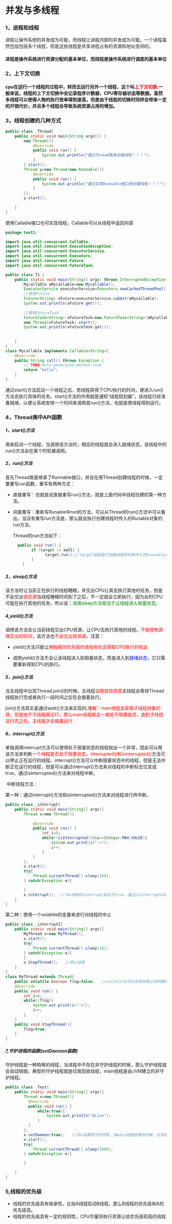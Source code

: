 # 并发与多线程

### 1，进程和线程

​	进程让操作系统的并发成为可能，而线程让进程内部的并发成为可能。一个进程虽然包括包括多个线程，但是这些线程是共享进程占有的资源和地址空间的。

#### 进程是操作系统进行资源分配的基本单位，而线程是操作系统进行调度的基本单位

### 2，上下文切换

#### 	cpu在运行一个线程的过程中，转而去运行另外一个线程，这个叫<font color="red">上下文切换</font>.一般来说，线程的上下文切换中会记录程序计数器，CPU寄存器状态等数据。虽然多线程可以使得人物的执行效率得到提高，但是由于线程的切换时同样会带来一定的开销代价，并且多个线程会导致系统资源占用的增加。

### 3，线程创建的几种方式

~~~ java
public class _Thread{
    public static void main(String args[]) {
        new Thread(){
            @Override
            public void run() {
                System.out.println("通过Thread类来创建线程！！！");
            }
        }.start();
        Thread y=new Thread(new Runnable(){
            @Override
            public void run() {
                System.out.println("通过实现Runnable接口来创建线程！！！");
            }
        }); 
        y.start();
         
    }
}
~~~

使用Callable接口也可实现线程，Callable可以从线程中返回内容

~~~ java
package test1;

import java.util.concurrent.Callable;
import java.util.concurrent.ExecutionException;
import java.util.concurrent.ExecutorService;
import java.util.concurrent.Executors;
import java.util.concurrent.Future;
import java.util.concurrent.FutureTask;

public class T1 {
	public static void main(String[] args) throws InterruptedException, ExecutionException {
		Mycallable aMycallable=new Mycallable();
		ExecutorService executorService=Executors.newCachedThreadPool();
        //使用Future
		Future<String> xFuture=executorService.submit(aMycallable);	
		System.out.println(xFuture.get());
		
		//使用FutureTask
		FutureTask<String> xFutureTask=new FutureTask<String>(aMycallable);
		new Thread(xFutureTask).start();
		System.out.println(xFutureTask.get());
		
		
	}
}
class Mycallable implements Callable<String>{
	@Override
	public String call() throws Exception {
		// TODO Auto-generated method stub
		return "hello";
	}
}
~~~



通过start()方法启动一个线程之后，若线程获得了CPU执行的时间，便进入run()方法去执行具体的任务。start()方法的作用就是通知“线程规划器”，该线程已经准备就绪，以便让系统安排一个时间来调用其run()方法，也就是使线程得到运行。

### 4，Thread类中API函数

##### 1，start()方法

​	用来启动一个线程，当调用该方法时，相应的线程就会进入就绪状态，该线程中的run()方法会在某个时机被调用。

##### 2，run()方法

​	首先Thread类是继承了Runnable接口，并且在用Thread创建线程的时候，一定要重写run函数，重写有两种方式：

+ 直接重写：也就是说直接重写run()方法，就是上面代码中线程创建的第一种方法。

+ 间接重写：重新写Runable中run的方法，可以从Thread的run()方法中可以看出，当没有重写run方法是，那么就会执行创建线程时传入的Runable对象的run方法。

  Thread的run方法如下：

  ~~~ java
    public void run() {
          if (target != null) {
             	target.run();//target就是我们创建线程的时候传入的Runnable对象
          }
      }
  ~~~


##### 3，sleep()方法

该方法时让当前正在执行的线程睡眠，并交出CPU让其去执行其他的任务，但是不会交出<font color="red">锁资源</font>当线程睡眠时间到了之后，不一定就会立即执行，因为此时CPU可能在执行其他的任务，所以说：<font color="green">调用sleep方法相当于让线程进入阻塞状态。</font>

##### 4,yield()方法

调用该方法会让当前线程交出CPU资源，让CPU去执行其他的线程。<font color="red">不能控制具体交出的时间</font>，该方法也<font color="red">不会交出锁资源</font>，注意：

+ yield()方法只能让<font color="red">拥有相同优先级的线程有机会获取CPU执行的机会</font>

+ 调用yield()方法不会让该线程进入到阻塞状态，而是进入到<font color="blue">就绪状态</font>，它只需要重新得到CPU的执行。


##### 5，join()方法

​	当主线程中出现Thread.join()的时候，主线程<font color="red">会释放锁资源</font>主线程会等待Thread线程执行完或者执行一段时间之后在会接着执行。

join()方法其实是通过wait()方法来实现的,<font color="red">理解：main线程去获取子线程对象的锁，但是由于子线程再运行，那么main线程就会一直处于阻塞状态，直到子线程运行完之后，主线程才会接着运行</font>

##### 6，interrupt()方法

​	单独调用interrupt方法可以使得处于阻塞状态的线程抛出一个异常，因此可以用该方法来判断<font color="red">一个线程是否处于阻塞状态</font>，<font color="red">interrupted()和isinterrupted()</font>方法可以停止正在运行的线程。interrupt()方法可以中断阻塞状态中的线程，但是无法中断正在运行的线程，但是可以通过interrupt()方法来对线程的中断标志位变成true，通过isInterrupted()方法来对线程中断。

​	中断线程方法：

第一种：通过interrupt()方法和isInterrupted()方法来对线程进行终中断。

~~~ java
public class _interrupt{
    public static void main(String[] args){
        Thread x=new Thread(){
        
            @Override
            public void run() {
                int i=0;
                while(!isInterrupted()&&i<=Integer.MAX_VALUE){
                    System.out.print(i+"->");
                    i++;
                }
            }
        };
        x.start();
        try{
            Thread.currentThread().sleep(100);
        } catch(Exception e){

        }
        x.interrupt();  //令x线程的interrupt标志为true，通过isInterrupted()方法来进行判断线程的中断标志位是否为true来中止线程的运行。
    }
}
~~~

第二种：使用一个volatitle的变量来进行对线程的中止

~~~ java
public class _interrupt2{
    public static void main(String[] args){
        MyThread x=new MyThread();
        x.start();
        try{
            Thread.currentThread().sleep(10);
        } catch(Exception e){            
        }
        x.StopThread();   //停止线程
    }
}
class MyThread extends Thread{
    public volatile boolean flog=false;   //volatitle可以实现线程之间的数据的可见性。
    @Override
    public void run() {
        int i=0;
        while(!flog){
            System.out.print(i+"->");
            i++;
        }
    }
    public void StopThread(){
        flog=true;
    }
}
~~~

##### 7,守护进程的函数(setDaemon函数)

守护线程是一种特殊的线程，当进程中不存在非守护线程的时候，那么守护线程就会自动销毁。典型的守护线程就是垃圾回收线程，main线程是由JVM建立的非守护线程。

~~~ java
public class _Test{
    public static void main(String[] srgs){
        Thread x=new Thread(){
          @Override
          public void run() {
              while(true){
                  System.out.println("ALive");
              }
          }  
        };
        x.setDaemon(true);   //将x设置成守护进程，当main线程结束的时候，在进程也会跟着结束。
        x.start();
        try{
            Thread.currentThread().sleep(1000);        
        } catch(Exception e){

        }
        
    }
}
~~~



### 5,线程的优先级

+ 线程的优先级具有继承性，比如A线程启动B线程，那么B线程的优先级和A的优先级高。
+ 线程的优先级具有一定的规则性，CPU尽量将执行资源让给优先级较高的线程









